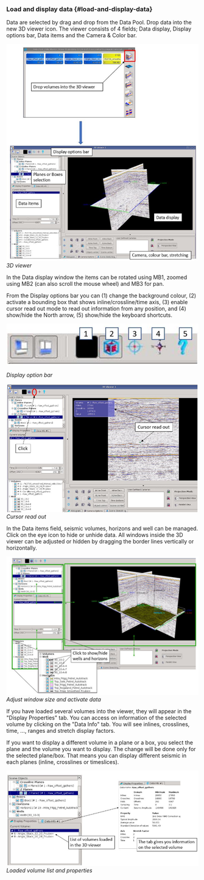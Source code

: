 ### Load and display data {#load-and-display-data}

Data are selected by drag and drop from the Data Pool. Drop data into the new 3D viewer icon. The viewer consists of 4 fields; Data display, Display options bar, Data items and the Camera & Color bar.

![](/assets/3dviewer_load.JPG)  
_3D viewer_

In the Data display window the items can be rotated using MB1, zoomed using MB2 \(can also scroll the mouse wheel\) and MB3 for pan.

From the Display options bar you can \(1\) change the background colour, \(2\) activate a bounding box that shows inline/crossline/time axis, \(3\) enable cursor read out mode to read out information from any position, and \(4\) show/hide the North arrow, \(5\) show/hide the keyboard shortcuts.

![](/assets/3dviewer_icons7.JPG)

_Display option bar_

![](/assets/3dviewer_cursorreadout.JPG)_Cursor read out_

In the Data items field, seismic volumes, horizons and well can be managed. Click on the eye icon to hide or unhide data. All windows inside the 3D viewer can be adjusted or hidden by dragging the border lines vertically or horizontally.

![](/assets/3dviewer_window.JPG)_Adjust window size and activate data_

If you have loaded several volumes into the viewer, they will appear in the "Display Properties" tab. You can access on information of the selected volume by clicking on the "Data Info" tab. You will see inlines, crosslines, time, ..., ranges and stretch display factors.

If you want to display a different volume in a plane or a box, you select the plane and the volume you want to display. The change will be done only for the selected plane/box. That means you can display different seismic in each planes \(inline, crosslines or timeslices\).

![](/assets/3dviewer_volumes.JPG)_Loaded volume list and properties_

